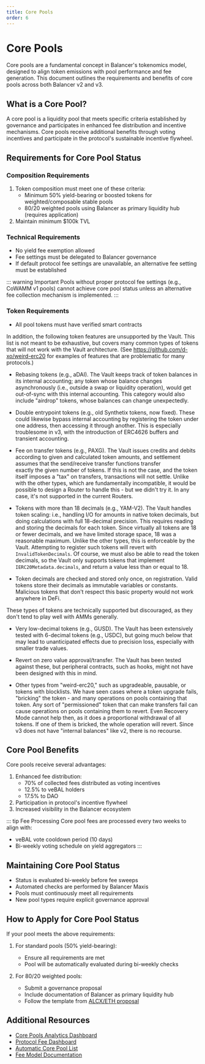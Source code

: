 ```yaml
---
title: Core Pools
order: 6
---
```


# Core Pools

Core pools are a fundamental concept in Balancer's tokenomics model, designed to align token emissions with pool performance and fee generation. This document outlines the requirements and benefits of core pools across both Balancer v2 and v3.

## What is a Core Pool?

A core pool is a liquidity pool that meets specific criteria established by governance and participates in enhanced fee distribution and incentive mechanisms. Core pools receive additional benefits through voting incentives and participate in the protocol's sustainable incentive flywheel.

## Requirements for Core Pool Status

### Composition Requirements

1. Token composition must meet one of these criteria:
    - Minimum 50% yield-bearing or boosted tokens for weighted/composable stable pools
    - 80/20 weighted pools using Balancer as primary liquidity hub (requires application)
2. Maintain minimum $100k TVL

### Technical Requirements

- No yield fee exemption allowed
- Fee settings must be delegated to Balancer governance
- If default protocol fee settings are unavailable, an alternative fee setting must be established

::: warning Important
Pools without proper protocol fee settings (e.g., CoWAMM v1 pools) cannot achieve core pool status unless an alternative fee collection mechanism is implemented.
:::

### Token Requirements

- All pool tokens must have verified smart contracts

In addition, the following token features are unsupported by the Vault. This list is not meant to be exhaustive, but covers many common types of tokens that will not work with the Vault architecture.
(See https://github.com/d-xo/weird-erc20 for examples of features that are problematic for many protocols.)

- Rebasing tokens (e.g., aDAI). The Vault keeps track of token balances in its internal accounting; any token whose balance changes asynchronously (i.e., outside a swap or liquidity operation),
  would get out-of-sync with this internal accounting. This category would also include "airdrop" tokens, whose balances can change unexpectedly.

- Double entrypoint tokens (e.g., old Synthetix tokens, now fixed). These could likewise bypass internal accounting by registering the token under one address, then accessing it through another.
  This is especially troublesome in v3, with the introduction of ERC4626 buffers and transient accounting.

- Fee on transfer tokens (e.g., PAXG). The Vault issues credits and debits according to given and calculated token amounts, and settlement assumes that the send/receive transfer functions transfer   
  exactly the given number of tokens. If this is not the case, and the token itself imposes a "tax" on transfers, transactions will not settle. Unlike with the other types, which are fundamentally
  incompatible, it would be possible to design a Router to handle this - but we didn't try it. In any case, it's not supported in the current Routers.

- Tokens with more than 18 decimals (e.g., YAM-V2). The Vault handles token scaling: i.e., handling I/O for amounts in native token decimals, but doing calculations with full 18-decimal precision.
  This requires reading and storing the decimals for each token. Since virtually all tokens are 18 or fewer decimals, and we have limited storage space, 18 was a reasonable maximum. Unlike the other types, this is enforceable by the Vault. Attempting to register such tokens will revert with `InvalidTokenDecimals`. Of course, we must also be able to read the token decimals, so the Vault only supports tokens that implement `IERC20Metadata.decimals`, and return a value less than or equal to 18.

- Token decimals are checked and stored only once, on registration. Valid tokens store their decimals as immutable variables or constants. Malicious tokens that don't respect this basic property
  would not work anywhere in DeFi.

These types of tokens are technically supported but discouraged, as they don't tend to play well with AMMs generally.

- Very low-decimal tokens (e.g., GUSD). The Vault has been extensively tested with 6-decimal tokens (e.g., USDC), but going much below that may lead to unanticipated effects due to precision loss,
  especially with smaller trade values.

- Revert on zero value approval/transfer. The Vault has been tested against these, but peripheral contracts, such as hooks, might not have been designed with this in mind.

- Other types from "weird-erc20," such as upgradeable, pausable, or tokens with blocklists. We have seen cases where a token upgrade fails, "bricking" the token - and many operations on pools
  containing that token. Any sort of "permissioned" token that can make transfers fail can cause operations on pools containing them to revert. Even Recovery Mode cannot help then, as it does a
  proportional withdrawal of all tokens. If one of them is bricked, the whole operation will revert. Since v3 does not have "internal balances" like v2, there is no recourse.

## Core Pool Benefits

Core pools receive several advantages:

1. Enhanced fee distribution:
    - 70% of collected fees distributed as voting incentives
    - 12.5% to veBAL holders
    - 17.5% to DAO
2. Participation in protocol's incentive flywheel
3. Increased visibility in the Balancer ecosystem

::: tip Fee Processing
Core pool fees are processed every two weeks to align with:
- veBAL vote cooldown period (10 days)
- Bi-weekly voting schedule on yield aggregators
  :::

## Maintaining Core Pool Status

- Status is evaluated bi-weekly before fee sweeps
- Automated checks are performed by Balancer Maxis
- Pools must continuously meet all requirements
- New pool types require explicit governance approval

## How to Apply for Core Pool Status

If your pool meets the above requirements:

1. For standard pools (50% yield-bearing):
    - Ensure all requirements are met
    - Pool will be automatically evaluated during bi-weekly checks

2. For 80/20 weighted pools:
    - Submit a governance proposal
    - Include documentation of Balancer as primary liquidity hub
    - Follow the template from [ALCX/ETH proposal](https://forum.balancer.fi/t/bip-290-designate-alcx-eth-80-20-as-a-core-pool-with-10-emissions-cap/4753)

## Additional Resources

- [Core Pools Analytics Dashboard](https://balancer.defilytica.com/#/corePools)
- [Protocol Fee Dashboard](https://dune.com/balancer/protocol-fees)
- [Automatic Core Pool List](https://github.com/BalancerMaxis/bal_addresses/blob/main/outputs/core_pools.json)
- [Fee Model Documentation](/concepts/protocol-fee-model)
